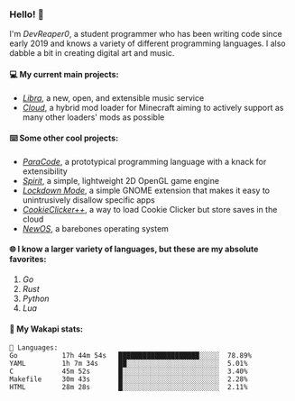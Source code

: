 ### Hello! 👋

I'm _DevReaper0_, a student programmer who has been writing code since early 2019 and knows a variety of different programming languages. I also dabble a bit in creating digital art and music.

#### 💻 My current main projects:

-   _[Libra](https://github.com/LibraMusic)_, a new, open, and extensible music service
-   _[Cloud](https://github.com/CloudLoaderMC/CloudLoader)_, a hybrid mod loader for Minecraft aiming to actively support as many other loaders' mods as possible

#### ⌨️ Some other cool projects:

-   _[ParaCode](https://github.com/ParaCodeLang/ParaCode)_, a prototypical programming language with a knack for extensibility
-   _[Spirit](https://gitlab.com/DevReaper0/SpiritEngine)_, a simple, lightweight 2D OpenGL game engine
-   _[Lockdown Mode](https://github.com/DevReaper0/GNOME-LockdownMode)_, a simple GNOME extension that makes it easy to unintrusively disallow specific apps
-   _[CookieClicker++](https://github.com/DevReaper0/CookieClickerPlusPlus)_, a way to load Cookie Clicker but store saves in the cloud
-   _[NewOS](https://github.com/DevReaper0/NewOS)_, a barebones operating system

#### 🌐 I know a larger variety of languages, but these are my absolute favorites:

1. _Go_
2. _Rust_
3. _Python_
4. _Lua_

#### 📡 My Wakapi stats:

```text
💾 Languages:
Go           17h 44m 54s   ████████████████████░░░░░  78.89%
YAML         1h 7m 34s     ██░░░░░░░░░░░░░░░░░░░░░░░  5.01%
C            45m 52s       █░░░░░░░░░░░░░░░░░░░░░░░░  3.40%
Makefile     30m 43s       █░░░░░░░░░░░░░░░░░░░░░░░░  2.28%
HTML         28m 28s       █░░░░░░░░░░░░░░░░░░░░░░░░  2.11%
```
